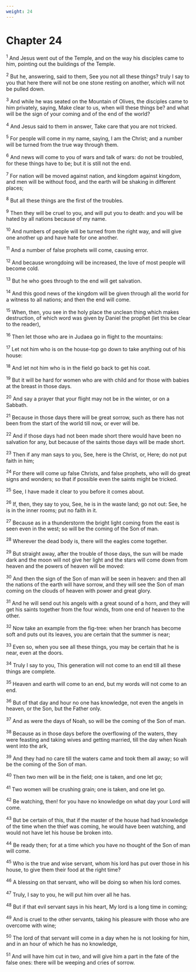 ```yaml
---
weight: 24
---
```


# Chapter 24

<sup>1</sup> And Jesus went out of the Temple, and on the way his disciples came to him, pointing out the buildings of the Temple. 

<sup>2</sup> But he, answering, said to them, See you not all these things? truly I say to you that here there will not be one stone resting on another, which will not be pulled down. 

<sup>3</sup> And while he was seated on the Mountain of Olives, the disciples came to him privately, saying, Make clear to us, when will these things be? and what will be the sign of your coming and of the end of the world? 

<sup>4</sup> And Jesus said to them in answer, Take care that you are not tricked. 

<sup>5</sup> For people will come in my name, saying, I am the Christ; and a number will be turned from the true way through them. 

<sup>6</sup> And news will come to you of wars and talk of wars: do not be troubled, for these things have to be; but it is still not the end. 

<sup>7</sup> For nation will be moved against nation, and kingdom against kingdom, and men will be without food, and the earth will be shaking in different places; 

<sup>8</sup> But all these things are the first of the troubles. 

<sup>9</sup> Then they will be cruel to you, and will put you to death: and you will be hated by all nations because of my name. 

<sup>10</sup> And numbers of people will be turned from the right way, and will give one another up and have hate for one another. 

<sup>11</sup> And a number of false prophets will come, causing error. 

<sup>12</sup> And because wrongdoing will be increased, the love of most people will become cold. 

<sup>13</sup> But he who goes through to the end will get salvation. 

<sup>14</sup> And this good news of the kingdom will be given through all the world for a witness to all nations; and then the end will come. 

<sup>15</sup> When, then, you see in the holy place the unclean thing which makes destruction, of which word was given by Daniel the prophet (let this be clear to the reader), 

<sup>16</sup> Then let those who are in Judaea go in flight to the mountains: 

<sup>17</sup> Let not him who is on the house-top go down to take anything out of his house: 

<sup>18</sup> And let not him who is in the field go back to get his coat. 

<sup>19</sup> But it will be hard for women who are with child and for those with babies at the breast in those days. 

<sup>20</sup> And say a prayer that your flight may not be in the winter, or on a Sabbath. 

<sup>21</sup> Because in those days there will be great sorrow, such as there has not been from the start of the world till now, or ever will be. 

<sup>22</sup> And if those days had not been made short there would have been no salvation for any, but because of the saints those days will be made short. 

<sup>23</sup> Then if any man says to you, See, here is the Christ, or, Here; do not put faith in him; 

<sup>24</sup> For there will come up false Christs, and false prophets, who will do great signs and wonders; so that if possible even the saints might be tricked. 

<sup>25</sup> See, I have made it clear to you before it comes about. 

<sup>26</sup> If, then, they say to you, See, he is in the waste land; go not out: See, he is in the inner rooms; put no faith in it. 

<sup>27</sup> Because as in a thunderstorm the bright light coming from the east is seen even in the west; so will be the coming of the Son of man. 

<sup>28</sup> Wherever the dead body is, there will the eagles come together. 

<sup>29</sup> But straight away, after the trouble of those days, the sun will be made dark and the moon will not give her light and the stars will come down from heaven and the powers of heaven will be moved: 

<sup>30</sup> And then the sign of the Son of man will be seen in heaven: and then all the nations of the earth will have sorrow, and they will see the Son of man coming on the clouds of heaven with power and great glory. 

<sup>31</sup> And he will send out his angels with a great sound of a horn, and they will get his saints together from the four winds, from one end of heaven to the other. 

<sup>32</sup> Now take an example from the fig-tree: when her branch has become soft and puts out its leaves, you are certain that the summer is near; 

<sup>33</sup> Even so, when you see all these things, you may be certain that he is near, even at the doors. 

<sup>34</sup> Truly I say to you, This generation will not come to an end till all these things are complete. 

<sup>35</sup> Heaven and earth will come to an end, but my words will not come to an end. 

<sup>36</sup> But of that day and hour no one has knowledge, not even the angels in heaven, or the Son, but the Father only. 

<sup>37</sup> And as were the days of Noah, so will be the coming of the Son of man. 

<sup>38</sup> Because as in those days before the overflowing of the waters, they were feasting and taking wives and getting married, till the day when Noah went into the ark, 

<sup>39</sup> And they had no care till the waters came and took them all away; so will be the coming of the Son of man. 

<sup>40</sup> Then two men will be in the field; one is taken, and one let go; 

<sup>41</sup> Two women will be crushing grain; one is taken, and one let go. 

<sup>42</sup> Be watching, then! for you have no knowledge on what day your Lord will come. 

<sup>43</sup> But be certain of this, that if the master of the house had had knowledge of the time when the thief was coming, he would have been watching, and would not have let his house be broken into. 

<sup>44</sup> Be ready then; for at a time which you have no thought of the Son of man will come. 

<sup>45</sup> Who is the true and wise servant, whom his lord has put over those in his house, to give them their food at the right time? 

<sup>46</sup> A blessing on that servant, who will be doing so when his lord comes. 

<sup>47</sup> Truly, I say to you, he will put him over all he has. 

<sup>48</sup> But if that evil servant says in his heart, My lord is a long time in coming; 

<sup>49</sup> And is cruel to the other servants, taking his pleasure with those who are overcome with wine; 

<sup>50</sup> The lord of that servant will come in a day when he is not looking for him, and in an hour of which he has no knowledge, 

<sup>51</sup> And will have him cut in two, and will give him a part in the fate of the false ones: there will be weeping and cries of sorrow. 


